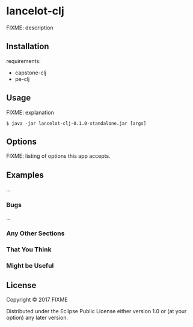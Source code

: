 # lancelot-clj

FIXME: description

## Installation

requirements:

  - capstone-clj
  - pe-clj


## Usage

FIXME: explanation

    $ java -jar lancelot-clj-0.1.0-standalone.jar [args]

## Options

FIXME: listing of options this app accepts.

## Examples

...

### Bugs

...

### Any Other Sections
### That You Think
### Might be Useful

## License

Copyright © 2017 FIXME

Distributed under the Eclipse Public License either version 1.0 or (at
your option) any later version.
